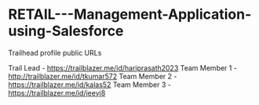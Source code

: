 # RETAIL---Management-Application-using-Salesforce

Trailhead profile public URLs

Trail Lead - https://trailblazer.me/id/hariprasath2023
Team Member 1 - http://trailblazer.me/id/tkumar572
Team Member 2 - https://trailblazer.me/id/kalas52
Team Member 3 - https://trailblazer.me/id/jeevj8
